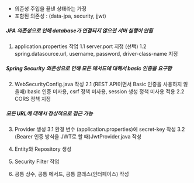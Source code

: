 - 의존성 주입을 끝낸 상태라는 가정
- 포함된 의존성 : (data-jpa, security, jjwt)

##### JPA 의존성으로 인해 database가 연결되지 않으면 서버 실행이 안됨
1. application.properties 작업
1.1 server.port 지정 (선택)
1.2 spring.datasource.url, username, password, driver-class-name 지정

##### Spring Security 의존성으로 인해 모든 메서드에 대해서 basic 인증을 요구함
2. WebSecurityConfig.java 작성
2.1 (REST API이면서 Basic 인증을 사용하지 않을때) basic 인증 미사용, csrf 정책 미사용, session 생성 정책 미사용 적용
2.2 CORS 정책 지정

##### 모든 URL에 대해서 정상적으로 접근 가능
3. Provider 생성
3.1 환경 변수 (application.properties)에 secret-key 작성
3.2 (Bearer 인증 방식을 JWT로 할 때)JwtProvider.java 작성

4. Entity와 Repository 생성

5. Security Filter 작업

6. 공통 상수, 공통 메서드, 공통 클래스(인터페이스) 작성
